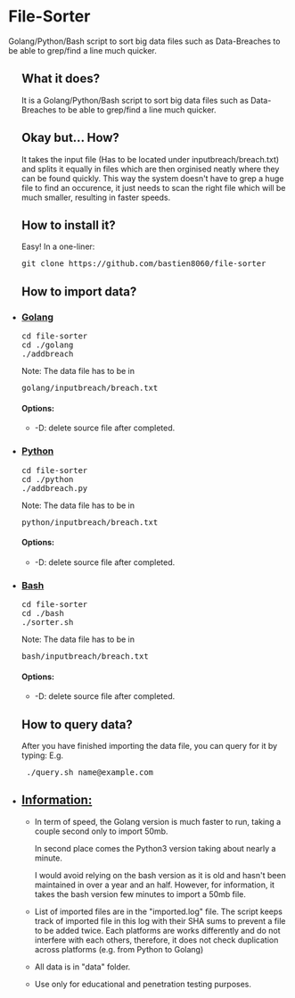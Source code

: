 # File-Sorter
Golang/Python/Bash script to sort big data files such as Data-Breaches to be able to grep/find a line much quicker.


<ul>

<h2>What it does?</h2>

<p>
It is a Golang/Python/Bash script to sort big data files such as Data-Breaches to be able to grep/find a line much quicker.
</p>


<h2>Okay but... How?</h2>

<p>
It takes the input file (Has to be located under inputbreach/breach.txt) and splits it equally in files which are then orginised neatly where they can be found quickly. This way the system doesn't have to grep a huge file to find an occurence, it just needs to scan the right file which will be much smaller, resulting in faster speeds.
</p>


<h2>How to install it?</h2>

<p>Easy! In a one-liner:<br>
<pre>git clone https://github.com/bastien8060/file-sorter</pre>
</p>


<h2>How to import data?</h2>



<li><h3><u>Golang</u></h3></li>
<p><pre>
cd file-sorter
cd ./golang
./addbreach</pre>
Note: The data file has to be in <pre>golang/inputbreach/breach.txt</pre>
<h4>
Options:
</h4>
<ul>
<li>-D: delete source file after completed.</li>
</ul>


<li><h3><u>Python</u></h3></li>
<p><pre>cd file-sorter
cd ./python
./addbreach.py</pre>
Note: The data file has to be in <pre>python/inputbreach/breach.txt</pre>
<h4>
Options:
</h4>
<ul>
<li>-D: delete source file after completed.</li>
</ul>


<li><h3><u>Bash</u></h3></li>
<p><pre>cd file-sorter
cd ./bash
./sorter.sh</pre>
Note: The data file has to be in <pre>bash/inputbreach/breach.txt</pre>
<h4>
Options:
</h4>
<ul>
<li>-D: delete source file after completed.</li>
</ul>



<h2>How to query data?</h2>

<p>After you have finished importing the data file, you can query for it by typing:
E.g.<pre> ./query.sh name@example.com</pre> </p>


<li>
<h2><u>Information:</u></h2>
</li><ul>
<li><p>In term of speed, the Golang version is much faster to run, taking a couple second only to import 50mb.</p><p>In second place comes the Python3 version taking about nearly a minute.</p><p>I would avoid relying on the bash version as it is old and hasn't been maintained in over a year and an half. However, for information, it takes the bash version few minutes to import a 50mb file.</p></li>
<li><p>List of imported files are in the "imported.log" file. The script keeps track of imported file in this log with their SHA sums to prevent a file to be added twice. Each platforms are works differently and do not interfere with each others, therefore, it does not check duplication across platforms (e.g. from Python to Golang)</p></li>
 <li><p>All data is in "data" folder.</p></li>
 <li><p>Use only for educational and penetration testing purposes.</p></li></ul>
</ul>







